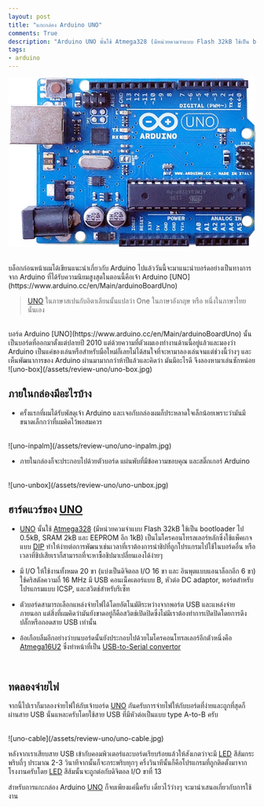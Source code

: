 ```yaml
---
layout: post
title: "แกะกล่อง Arduino UNO"
comments: True
description: "Arduino UNO นั้นใช้ Atmega328 (มีหน่วยควมจำแบบ Flash 32kB ใช้เป็น bootloader ไป 0.5kB, SRAM 2kB และ EEPROM อีก 1kB) เป็นไมโครคอนโทรลเลอร์หลักซึ่งใช้แพ็คเกจแบบ DIP ทำให้ง่ายต่อการพัฒนา"
tags:
- arduino
---
```


<a href="{{ page.url }}"><img src="/assets/review-uno/arduino-uno.jpg" /></a>
<!--more-->

<br/>
บล็อกก่อนหน้าผมได้เขียนแนะนำเกี่ยวกับ Arduino ไปแล้ววันนี้จะมาแนะนำบอร์ดอย่างเป็นทางการจาก Arduino ที่ได้รับความนิยมสูงสุดในตอนนี้คือเจ้า Arduino [UNO](https://www.arduino.cc/en/Main/arduinoBoardUno)

> [UNO](https://www.arduino.cc/en/Main/arduinoBoardUno) ในภาษาสเปนกับอิตาเลียนนั้นแปลว่า One ในภาษาอังกฤษ หรือ หนึ่งในภาษาไทยนั่นเอง

<br/>
บอร์ด Arduino [UNO](https://www.arduino.cc/en/Main/arduinoBoardUno) นั้นเป็นบอร์ดที่ออกมาตั้งแต่ปลายปี 2010 แต่ด้วยความที่ตัวผมเองทำงานด้านนี้อยู่แล้วและมองว่า Arduino เป็นแค่ของเล่นหรือสำหรับมือใหม่ก็เลยไม่ได้สนใจที่จะหามาลองเล่นจนแต่ช่วงนี้ว่างๆ และเห็นพัฒนาการของ Arduino ผ่านมามากกว่าห้าปีแล้วและคิดว่า มันมีอะไรดี จึงลองหามาเล่นซักหน่อย

<br/>
![uno-box](/assets/review-uno/uno-box.jpg)
<br/>

## ภายในกล่องมีอะไรบ้าง
- ครั้งแรกที่ผมได้รับพัสดุเจ้า Arduino และเจอกับกล่องผมก็ประหลาดใจเล็กน้อยเพราะว่ามันมีขนาดเล็กกว่าที่ผมคิดไว้พอสมควร

<br/>
![uno-inpalm](/assets/review-uno/uno-inpalm.jpg)
<br/>

- ภายในกล่องก็จะประกอบไปด้วยตัวบอร์ด แผ่นพับที่มีข้อความขอบคุณ และสติ๊กเกอร์ Arduino

<br/>
![uno-unbox](/assets/review-uno/uno-unbox.jpg)
<br/>

## ฮาร์ดแวร์ของ [UNO](https://www.arduino.cc/en/Main/arduinoBoardUno)
- [UNO](https://www.arduino.cc/en/Main/arduinoBoardUno) นั้นใช้ [Atmega328](http://www.atmel.com/devices/atmega328.aspx) (มีหน่วยควมจำแบบ Flash 32kB ใช้เป็น bootloader ไป 0.5kB, SRAM 2kB และ EEPROM อีก 1kB) เป็นไมโครคอนโทรลเลอร์หลักซึ่งใช้แพ็คเกจแบบ [DIP](https://en.wikipedia.org/wiki/Dual_in-line_package) ทำให้ง่ายต่อการพัฒนาเช่นเวลาที่เราต้องการนำชิปที่ถูกโปรแกรมไปใช้ในบอร์ดอื่น หรือเวลาที่ชิปเสียเราก็สามารถที่จะหาซื้อชิปมาเปลี่ยนเองได้ง่ายๆ

- มี I/O ให้ใช้งานทั้งหมด 20 ขา (แบ่งเป็นดิจิตอล I/O 16 ขา และ อินพุตแบบแอนาล็อกอีก 6 ขา) ใช้คริสตัลความถี่ 16 MHz มี USB คอนเน็คเตอร์แบบ B, หัวต่อ DC adaptor, พอร์ตสำหรับโปรแกรมแบบ ICSP, และสวิตช์สำหรับรีเซ็ท

- ตัวบอร์ดสามารถเลือกแหล่งจ่ายไฟได้โดยอัตโนมัติระหว่างจากพอร์ต USB และแหล่งจ่ายภายนอก แต่สิ่งที่ผมคิดว่ามันยังขาดอยู่ก็คือสวิตช์เปิดปิดซึ่งไม่มีเราต้องทำการเปิดปิดโดยการดึงปลั๊กหรือถอดสาย USB เท่านั้น

- อ้อเกือบลืมอีกอย่างว่าบนบอร์ดนั้นยังประกอบไปด้วยไมโครคอนโทรลเลอร์อีกตัวหนึ่งคือ [Atmega16U2](http://www.atmel.com/devices/ATMEGA16U2.aspx) ซึ่งทำหน้าที่เป็น [USB-to-Serial convertor](http://www.ftdichip.com/Products/Cables/USBRS232.htm)

<br/>

## ทดลองจ่ายไฟ
จากนี้ไปเราก็มาลองจ่ายไฟให้กับเจ้าบอร์ด [UNO](https://www.arduino.cc/en/Main/arduinoBoardUno) กันครับการจ่ายไฟให้กับบอร์ดที่ง่ายและถูกที่สุดก็ผ่านสาย USB นั่นแหละครับโดยใช้สาย USB ที่มีหัวต่อเป็นแบบ type A-to-B ครับ

<br/>
![uno-cable](/assets/review-uno/uno-cable.jpg)
<br/>

หลังจากเราเสียบสาย USB เข้ากับคอมพิวเตอร์และบอร์ดเรียบร้อยแล้วให้สังเกตว่าจะมี [LED](https://en.wikipedia.org/wiki/Light-emitting_diode) สีส้มกระพริบถี่ๆ ประมาณ 2-3 วินาทีจากนั้นก็จะกระพริบทุกๆ ครึ่งวินาทีนั้นก็คือโปรแกรมที่ถูกติดตั้งมาจากโรงงานครับโดย [LED](https://en.wikipedia.org/wiki/Light-emitting_diode) สีส้มนั้นจะถูกต่อกับดิจิตอล I/O ขาที่ 13

สำหรับการแกะกล่อง Arduino [UNO](https://www.arduino.cc/en/Main/arduinoBoardUno) ก็จบเพียงแค่นี้ครับ เดี๋ยวไว้ว่างๆ จะมานำเสนอเกี่ยวกับการใช้งาน